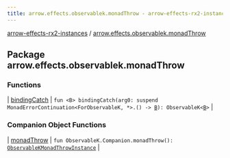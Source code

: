 ```yaml
---
title: arrow.effects.observablek.monadThrow - arrow-effects-rx2-instances
---
```


[arrow-effects-rx2-instances](../index.html) / [arrow.effects.observablek.monadThrow](./index.html)

## Package arrow.effects.observablek.monadThrow

### Functions

| [bindingCatch](binding-catch.html) | `fun <B> bindingCatch(arg0: suspend MonadErrorContinuation<ForObservableK, *>.() -> `[`B`](binding-catch.html#B)`): ObservableK<`[`B`](binding-catch.html#B)`>` |

### Companion Object Functions

| [monadThrow](monad-throw.html) | `fun ObservableK.Companion.monadThrow(): `[`ObservableKMonadThrowInstance`](../arrow.effects/-observable-k-monad-throw-instance.html) |

